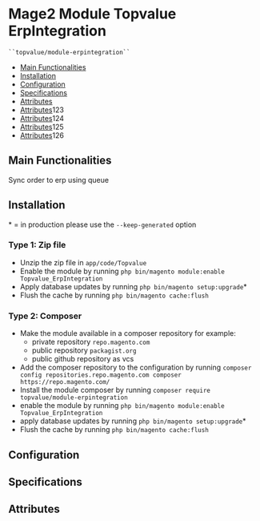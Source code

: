 # Mage2 Module Topvalue ErpIntegration

    ``topvalue/module-erpintegration``

 - [Main Functionalities](#markdown-header-main-functionalities)
 - [Installation](#markdown-header-installation)
 - [Configuration](#markdown-header-configuration)
 - [Specifications](#markdown-header-specifications)
 - [Attributes](#markdown-header-attributes)
 - [Attributes](#markdown-header-attributes)123
 - [Attributes](#markdown-header-attributes)124
 - [Attributes](#markdown-header-attributes)125
  - [Attributes](#markdown-header-attributes)126


## Main Functionalities
Sync order to erp using queue

## Installation
\* = in production please use the `--keep-generated` option

### Type 1: Zip file

 - Unzip the zip file in `app/code/Topvalue`
 - Enable the module by running `php bin/magento module:enable Topvalue_ErpIntegration`
 - Apply database updates by running `php bin/magento setup:upgrade`\*
 - Flush the cache by running `php bin/magento cache:flush`

### Type 2: Composer

 - Make the module available in a composer repository for example:
    - private repository `repo.magento.com`
    - public repository `packagist.org`
    - public github repository as vcs
 - Add the composer repository to the configuration by running `composer config repositories.repo.magento.com composer https://repo.magento.com/`
 - Install the module composer by running `composer require topvalue/module-erpintegration`
 - enable the module by running `php bin/magento module:enable Topvalue_ErpIntegration`
 - apply database updates by running `php bin/magento setup:upgrade`\*
 - Flush the cache by running `php bin/magento cache:flush`


## Configuration




## Specifications




## Attributes



